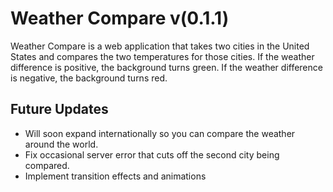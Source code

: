 Weather Compare v(0.1.1)
========================

Weather Compare is a web application that takes two cities in the United States and compares the two temperatures for those cities. If the weather difference is positive, the background turns green. If the weather difference is negative, the background turns red.

Future Updates
--------------

* Will soon expand internationally so you can compare the weather around the world. 
* Fix occasional server error that cuts off the second city being compared.
* Implement transition effects and animations